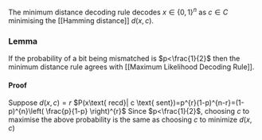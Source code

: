 The minimum distance decoding rule decodes $x\in \{ 0,1 \}^{n}$ as $c\in C$ minimising the [[Hamming distance]] $d(x,c)$.

### Lemma
If the probability of a bit being mismatched is $p<\frac{1}{2}$ then the minimum distance rule agrees with [[Maximum Likelihood Decoding Rule]].

#### Proof
Suppose $d(x,c)=r$
$P(x\text{ recd}| c \text{ sent})=p^{r}(1-p)^{n-r}=(1-p)^{n}\left( \frac{p}{1-p} \right)^{r}$
Since $p<\frac{1}{2}$, choosing $c$ to maximise the above probability is the same as choosing $c$ to minimize $d(x,c)$
